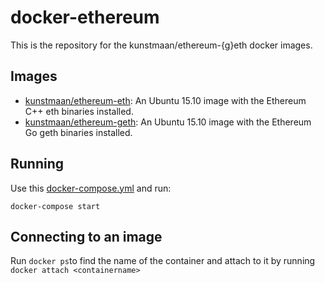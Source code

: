 # docker-ethereum

This is the repository for the kunstmaan/ethereum-{g}eth docker images.

## Images

* [kunstmaan/ethereum-eth](https://hub.docker.com/r/kunstmaan/ethereum-eth/): An Ubuntu 15.10 image with the Ethereum C++ eth binaries installed.
* [kunstmaan/ethereum-geth](https://hub.docker.com/r/kunstmaan/ethereum-geth/): An Ubuntu 15.10 image with the Ethereum Go geth binaries installed.

## Running

Use this [docker-compose.yml](https://github.com/Kunstmaan/docker-ethereum/blob/master/docker-compose.yml) and run:

```
docker-compose start
```

## Connecting to an image

Run `docker ps`to find the name of the container and attach to it by running `docker attach <containername>`
